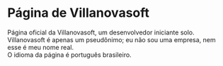 # Página de Villanovasoft
Página oficial da Villanovasoft, um desenvolvedor iniciante solo.<br>
Villanovasoft é apenas um pseudônimo; eu não sou uma empresa, nem esse é meu nome real.<br>
O idioma da página é português brasileiro.
